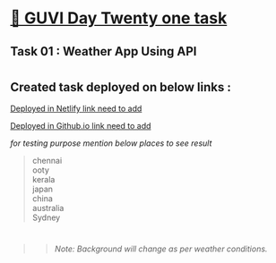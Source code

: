 # [🔗 GUVI Day Twenty one task]()

## Task 01 : Weather App Using API

#

## Created task deployed on below links :

<a href="">Deployed in Netlify link need to add</a>

<a href="">Deployed in Github.io link need to add</a>

<i>for testing purpose mention below places to see result</i>

> chennai </br>
> ooty </br>
> kerala </br>
> japan </br>
> china </br>
> australia </br>
> Sydney </br>

#

> > <i>Note: Background will change as per weather conditions.</i>

#
